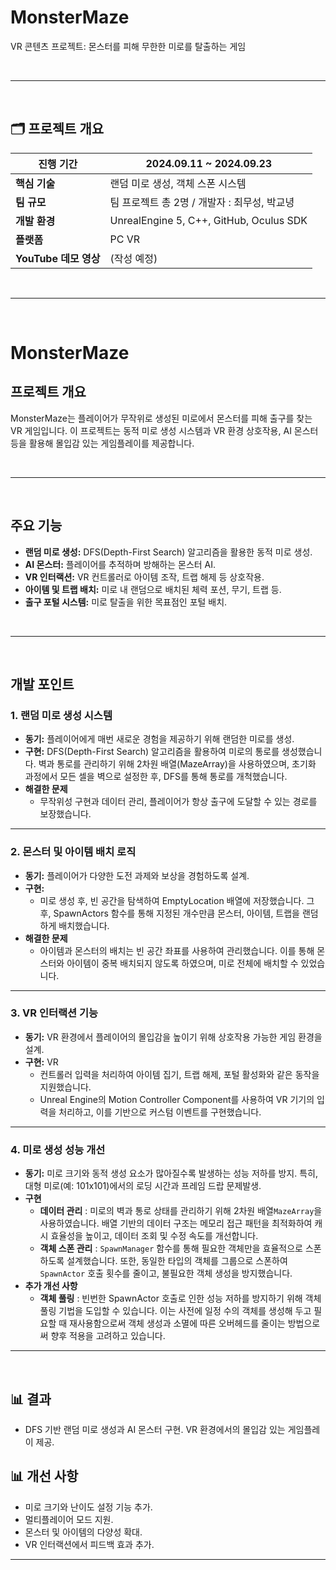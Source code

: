 # MonsterMaze

VR 콘텐츠 프로젝트: 몬스터를 피해 무한한 미로를 탈출하는 게임

<br>

---

<br>

## 🗂️ **프로젝트 개요**

| **진행 기간**       | 2024.09.11 ~ 2024.09.23                |
|---------------------|---------------------------------------|
| **핵심 기술**       | 랜덤 미로 생성, 객체 스폰 시스템 |
| **팀 규모**       | 팀 프로젝트 총 2명 / 개발자 : 최무성, 박교녕 |
| **개발 환경**       | UnrealEngine 5, C++, GitHub, Oculus SDK |
| **플랫폼**          | PC VR                                 |
| **YouTube 데모 영상** | (작성 예정)                        |

<br>

---

<br>

# MonsterMaze

## 프로젝트 개요
MonsterMaze는 플레이어가 무작위로 생성된 미로에서 몬스터를 피해 출구를 찾는 VR 게임입니다. 이 프로젝트는 동적 미로 생성 시스템과 VR 환경 상호작용, AI 몬스터 등을 활용해 몰입감 있는 게임플레이를 제공합니다.

<br>

---

<br>

## 주요 기능
- **랜덤 미로 생성:** DFS(Depth-First Search) 알고리즘을 활용한 동적 미로 생성.
- **AI 몬스터:** 플레이어를 추적하며 방해하는 몬스터 AI.
- **VR 인터랙션:** VR 컨트롤러로 아이템 조작, 트랩 해제 등 상호작용.
- **아이템 및 트랩 배치:** 미로 내 랜덤으로 배치된 체력 포션, 무기, 트랩 등.
- **출구 포털 시스템:** 미로 탈출을 위한 목표점인 포털 배치.

<br>

---

<br>

## 개발 포인트

### 1. 랜덤 미로 생성 시스템
- **동기:** 플레이어에게 매번 새로운 경험을 제공하기 위해 랜덤한 미로를 생성.
- **구현:** DFS(Depth-First Search) 알고리즘을 활용하여 미로의 통로를 생성했습니다. 벽과 통로를 관리하기 위해 2차원 배열(MazeArray)을 사용하였으며, 초기화 과정에서 모든 셀을 벽으로 설정한 후, DFS를 통해 통로를 개척했습니다.
- **해결한 문제** 
  - 무작위성 구현과 데이터 관리, 플레이어가 항상 출구에 도달할 수 있는 경로를 보장했습니다.

---

### 2. 몬스터 및 아이템 배치 로직
- **동기:** 플레이어가 다양한 도전 과제와 보상을 경험하도록 설계.
- **구현:**
  - 미로 생성 후, 빈 공간을 탐색하여 EmptyLocation 배열에 저장했습니다. 그 후, SpawnActors 함수를 통해 지정된 개수만큼 몬스터, 아이템, 트랩을 랜덤하게 배치했습니다.
- **해결한 문제** 
  - 아이템과 몬스터의 배치는 빈 공간 좌표를 사용하여 관리했습니다. 이를 통해 몬스터와 아이템이 중복 배치되지 않도록 하였으며, 미로 전체에 배치할 수 있었습니다.

---

### 3. VR 인터랙션 기능
- **동기:** VR 환경에서 플레이어의 몰입감을 높이기 위해 상호작용 가능한 게임 환경을 설계.
- **구현:** VR
  - 컨트롤러 입력을 처리하여 아이템 집기, 트랩 해제, 포털 활성화와 같은 동작을 지원했습니다.
  - Unreal Engine의 Motion Controller Component를 사용하여 VR 기기의 입력을 처리하고, 이를 기반으로 커스텀 이벤트를 구현했습니다.

---

### 4. 미로 생성 성능 개선
- **동기:** 미로 크기와 동적 생성 요소가 많아질수록 발생하는 성능 저하를 방지. 특히, 대형 미로(예: 101x101)에서의 로딩 시간과 프레임 드랍 문제발생.
- **구현**
  - **데이터 관리** : 미로의 벽과 통로 상태를 관리하기 위해 2차원 배열`MazeArray`을 사용하였습니다. 배열 기반의 데이터 구조는 메모리 접근 패턴을 최적화하여 캐시 효율성을 높이고, 데이터 조회 및 수정 속도를 개선합니다.
  - **객체 스폰 관리** : `SpawnManager` 함수를 통해 필요한 객체만을 효율적으로 스폰하도록 설계했습니다. 또한, 동일한 타입의 객체를 그룹으로 스폰하여 `SpawnActor` 호출 횟수를 줄이고, 불필요한 객체 생성을 방지했습니다.
- **추가 개선 사항**
  - **객체 풀링** : 빈번한 SpawnActor 호출로 인한 성능 저하를 방지하기 위해 객체 풀링 기법을 도입할 수 있습니다. 이는 사전에 일정 수의 객체를 생성해 두고 필요할 때 재사용함으로써 객체 생성과 소멸에 따른 오버헤드를 줄이는 방법으로써 향후 적용을 고려하고 있습니다.

---

<br>

## 📊 결과
- DFS 기반 랜덤 미로 생성과 AI 몬스터 구현. VR 환경에서의 몰입감 있는 게임플레이 제공.

## 📊 개선 사항
- 미로 크기와 난이도 설정 기능 추가.
- 멀티플레이어 모드 지원.
- 몬스터 및 아이템의 다양성 확대.
- VR 인터랙션에서 피드백 효과 추가.

---
